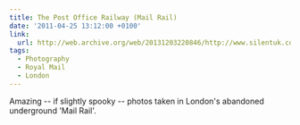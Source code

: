 ```yaml
---
title: The Post Office Railway (Mail Rail)
date: '2011-04-25 13:12:00 +0100'
link:
  url: http://web.archive.org/web/20131203220846/http://www.silentuk.com/?p=2792
tags:
  - Photography
  - Royal Mail
  - London
---
```

Amazing -- if slightly spooky -- photos taken in London's abandoned underground 'Mail Rail'.

